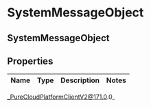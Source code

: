 # SystemMessageObject

## SystemMessageObject

## Properties

|Name | Type | Description | Notes|
|------------ | ------------- | ------------- | -------------|



_PureCloudPlatformClientV2@171.0.0_

